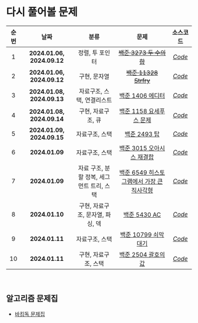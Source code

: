 # 다시 풀어볼 문제
| <center>순번</center> | <center>날짜</center> |<center>분류</center>|  <center>문제</center> |  <center>소스코드</center> | 
|:--------:|:--------:|:--------:|:--------:|:--------:|
|1|**<center>2024.01.06, 2024.09.12</center>** | 정렬, 투 포인터 | ~~<center>[백준 3273 두 수의 합](https://www.acmicpc.net/problem/3273) </center>~~|*[Code](https://github.com/99yuseong/Algorithm/tree/main/%EB%B0%B1%EC%A4%80/Silver/3273.%E2%80%85%EB%91%90%E2%80%85%EC%88%98%EC%9D%98%E2%80%85%ED%95%A9)*|
|2|**<center>2024.01.06, 2024.09.12</center>** | 구현, 문자열 | ~~<center>[백준 11328 Strfry](https://www.acmicpc.net/problem/11328) </center>~~|*[Code](https://github.com/99yuseong/Algorithm/tree/main/%EB%B0%B1%EC%A4%80/Bronze/11328.%E2%80%85Strfry)*|
|3|**<center>2024.01.08, 2024.09.13</center>** | 자료구조, 스택, 연결리스트 | <center>[백준 1406 에디터](https://www.acmicpc.net/problem/1406) </center>|*[Code](https://github.com/99yuseong/Algorithm/tree/main/%EB%B0%B1%EC%A4%80/Silver/1406.%E2%80%85%EC%97%90%EB%94%94%ED%84%B0)*|
|4|**<center>2024.01.08, 2024.09.14</center>** | 구현, 자료구조, 큐 | <center>[백준 1158 요세푸스 문제](https://www.acmicpc.net/problem/1158) </center>|*[Code](https://github.com/99yuseong/Algorithm/tree/main/%EB%B0%B1%EC%A4%80/Silver/1158.%E2%80%85%EC%9A%94%EC%84%B8%ED%91%B8%EC%8A%A4%E2%80%85%EB%AC%B8%EC%A0%9C)*|
|5|**<center>2024.01.09, 2024.09.15</center>** | 자료구조, 스택 | <center>[백준 2493 탑](https://www.acmicpc.net/problem/2493) </center>|*[Code](https://github.com/99yuseong/Algorithm/tree/main/%EB%B0%B1%EC%A4%80/Gold/2493.%E2%80%85%ED%83%91)*|
|6|**<center>2024.01.09</center>** | 자료구조, 스택 | <center>[백준 3015 오아시스 재결합](https://www.acmicpc.net/problem/3015) </center>|*[Code](https://github.com/99yuseong/Algorithm/tree/main/%EB%B0%B1%EC%A4%80/Platinum/3015.%E2%80%85%EC%98%A4%EC%95%84%EC%8B%9C%EC%8A%A4%E2%80%85%EC%9E%AC%EA%B2%B0%ED%95%A9)*|
|7|**<center>2024.01.09</center>** | 자료 구조, 분할 정복, 세그먼트 트리, 스택 | <center>[백준 6549 히스토그램에서 가장 큰 직사각형](https://www.acmicpc.net/problem/6549) </center>|*[Code](https://github.com/99yuseong/Algorithm/tree/main/%EB%B0%B1%EC%A4%80/Platinum/6549.%E2%80%85%ED%9E%88%EC%8A%A4%ED%86%A0%EA%B7%B8%EB%9E%A8%EC%97%90%EC%84%9C%E2%80%85%EA%B0%80%EC%9E%A5%E2%80%85%ED%81%B0%E2%80%85%EC%A7%81%EC%82%AC%EA%B0%81%ED%98%95)*|
|8|**<center>2024.01.10</center>** | 구현, 자료구조, 문자열, 파싱, 덱 | <center>[백준 5430 AC](https://www.acmicpc.net/problem/5430) </center>|*[Code](https://github.com/99yuseong/Algorithm/tree/main/%EB%B0%B1%EC%A4%80/Gold/5430.%E2%80%85AC)*|
|9|**<center>2024.01.11</center>** | 자료구조, 스택 | <center>[백준 10799 쇠막대기](https://www.acmicpc.net/problem/10799) </center>|*[Code](https://github.com/99yuseong/Algorithm/tree/main/%EB%B0%B1%EC%A4%80/Silver/10799.%E2%80%85%EC%87%A0%EB%A7%89%EB%8C%80%EA%B8%B0)*|
|10|**<center>2024.01.11</center>** | 구현, 자료구조, 스택 | <center>[백준 2504 괄호의 값](https://www.acmicpc.net/problem/2504) </center>|*[Code](https://github.com/99yuseong/Algorithm/tree/main/%EB%B0%B1%EC%A4%80/Gold/2504.%E2%80%85%EA%B4%84%ED%98%B8%EC%9D%98%E2%80%85%EA%B0%92)*|

<br>

## 알고리즘 문제집

* [바킹독 문제집](https://github.com/encrypted-def/basic-algo-lecture/blob/master/workbook.md)

